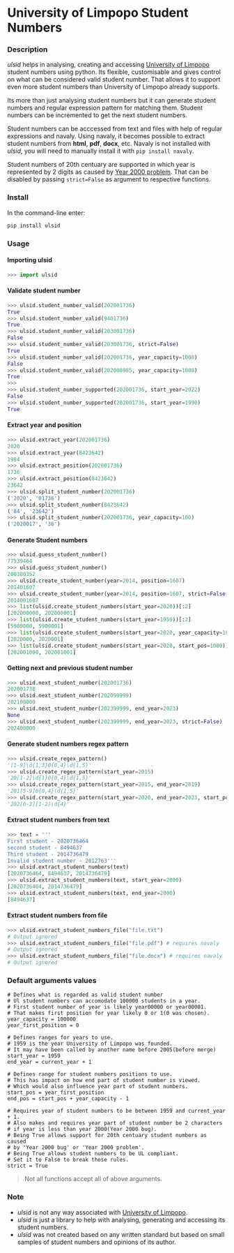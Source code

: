 # University of Limpopo Student Numbers

### Description
_ulsid_ helps in analysing, creating and accessing [University of Limpopo](https://www.ul.ac.za/) 
student numbers using python. Its flexible, customisable and gives control on what can be 
considered valid student number. That allows it to support even more student
numbers than University of Limpopo already supports.

Its more than just analysing student numbers but it can generate student
numbers and regular expression pattern for matching them. Student numbers
can be incremented to get the next student numbers.

Student numbers can be acccessed from text and files with help of regular
expressions and navaly. Using navaly, it becomes possible to extract 
student numbers from **html**, **pdf**, **docx**, etc. Navaly is not installed with _ulsid_, 
you will need to manually install it with `pip install navaly`.

Student numbers of 20th centuary are supported in which year is represented
by 2 digits as caused by [Year 2000 problem](https://en.wikipedia.org/wiki/Year_2000_problem). 
That can be disabled by passing `strict=False` as argument to respective functions.

### Install
In the command-line enter:
```bash
pip install ulsid
```

### Usage
#### Importing ulsid
```python
>>> import ulsid
```

#### Validate student number
```python
>>> ulsid.student_number_valid(202001736)
True
>>> ulsid.student_number_valid(9401736)
True
>>> ulsid.student_number_valid(203001736)
False
>>> ulsid.student_number_valid(203001736, strict=False)
True
>>> ulsid.student_number_valid(202001736, year_capacity=1000)
False
>>> ulsid.student_number_valid(202000985, year_capacity=1000)
True
>>>
>>> ulsid.student_number_supported(202001736, start_year=2022)
False
>>> ulsid.student_number_supported(202001736, start_year=1990)
True
```

#### Extract year and position
```python
>>> ulsid.extract_year(202001736)
2020
>>> ulsid.extract_year(8423642)
1984
>>> ulsid.extract_position(202001736)
1736
>>> ulsid.extract_position(8423642)
23642
>>> ulsid.split_student_number(202001736)
('2020', '01736')
>>> ulsid.split_student_number(8423642)
('84', '23642')
>>> ulsid.split_student_number(202001736, year_capacity=100)
('2020017', '36')
```

#### Generate Student numbers
```python
>>> ulsid.guess_student_number()
77539464
>>> ulsid.guess_student_number()
200380352
>>> ulsid.create_student_number(year=2014, position=1607)
201401607
>>> ulsid.create_student_number(year=2014, position=1607, strict=False, year_capacity=1000000)
2014001607
>>> list(ulsid.create_student_numbers(start_year=2020))[:2]
[202000000, 202000001]
>>> list(ulsid.create_student_numbers(start_year=1959))[:2]
[5900000, 5900001]
>>> list(ulsid.create_student_numbers(start_year=2020, year_capacity=1000))[:2]
[2020000, 2020001]
>>> list(ulsid.create_student_numbers(start_year=2020, start_pos=1000))[:2]
[202001000, 202001001]
```

#### Getting next and previous student number
```python
>>> ulsid.next_student_number(202001736)
202001738
>>> ulsid.next_student_number(202099999)
202100000
>>> ulsid.next_student_number(202399999, end_year=2023)
None
>>> ulsid.next_student_number(202399999, end_year=2023, strict=False)
202400000
```

#### Generate student numbers regex pattern
```python
>>> ulsid.create_regex_pattern()
'[1-9]\d{1,3}0{0,4}\d{1,5}'
>>> ulsid.create_regex_pattern(start_year=2015)
'20[1-2]\d{1}0{0,4}\d{1,5}'
>>> ulsid.create_regex_pattern(start_year=2015, end_year=2019)
'201[5-9]0{0,4}\d{1,5}'
>>> ulsid.create_regex_pattern(start_year=2020, end_year=2023, start_pos=10000, end_pos=25000)
'202[0-3][1-2]\d{4}'
```

#### Extract student numbers from text
```python
>>> text = '''
First student - 2020736464
second student - 8494637
Third student - 2014736479
Invalid student number - 2012763'''
>>> ulsid.extract_student_numbers(text)
[2020736464, 8494637, 2014736479]
>>> ulsid.extract_student_numbers(text, start_year=2000)
[2020736464, 2014736479]
>>> ulsid.extract_student_numbers(text, end_year=2000)
[8494637]
```

#### Extract student numbers from file
```python
>>> ulsid.extract_student_numbers_file("file.txt")
# Output ignored
>>> ulsid.extract_student_numbers_file("file.pdf") # requires navaly
# Output ignored
>>> ulsid.extract_student_numbers_file("file.docx") # requires navaly
# Output ignored
```


### Default arguments values
```
# Defines what is regarded as valid student number
# Ul student numbers can accomodate 100000 students in a year.
# First student number of year is likely year00000 or year00001.
# That makes first position for year likely 0 or 1(0 was chosen).
year_capacity = 100000
year_first_position = 0

# Defines ranges for years to use.
# 1959 is the year University of Limpopo was founded.
# It may have been called by another name before 2005(before merge)
start_year = 1959
end_year = current_year + 1

# Defines range for student numbers positions to use.
# This has impact on how end part of student number is viewed.
# Which would also influence year part of student numbers.
start_pos = year_first_position
end_pos = start_pos + year_capacity - 1

# Requires year of student numbers to be between 1959 and current_year + 1.
# Also makes and requires year part of student number be 2 characters
# if year is less than year 2000(Year 2000 bug).
# Being True allows support for 20th centuary student numbers as caused
# by 'Year 2000 bug' or 'Year 2000 problem'.
# Being True allows student numbers to be UL compliant.
# Set it to False to break those rules.
strict = True
```
> Not all functions accept all of above arguments.  

### Note
* _ulsid_ is not any way associated with [University of Limpopo](https://www.ul.ac.za/).
* _ulsid_ is just a library to help with analysing, generating and accessing
its student numbers.
* _ulsid_ was not created based on any written standard but based on small
samples of student numbers and opinions of its author.
